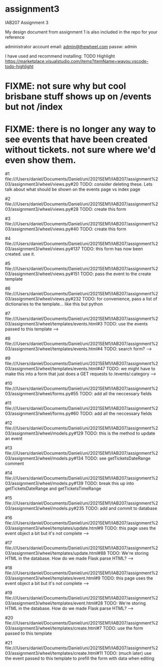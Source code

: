 # assignment3
IAB207 Assignment 3

My design document from assignment 1 is also included in the repo for your reference

administrator account
email: admin@thewheel.com 
passw: admin

I have used and recommend installing: TODO Highlight
https://marketplace.visualstudio.com/items?itemName=wayou.vscode-todo-highlight



# FIXME: not sure why but cool brisbane stuff shows up on /events but not /index
# FIXME: there is no longer any way to see events that have been created without tickets. not sure where we'd even show them. 




#1	file:///Users/daniel/Documents/Daniel/uni/2021SEM1/IAB207/assignment%203/assignment3/wheel/views.py#20
	TODO: consider deleting these. Lets talk about what should be shown on the events page vs index page

#2	file:///Users/daniel/Documents/Daniel/uni/2021SEM1/IAB207/assignment%203/assignment3/wheel/views.py#28
	TODO: create this form

#3	file:///Users/daniel/Documents/Daniel/uni/2021SEM1/IAB207/assignment%203/assignment3/wheel/views.py#40
	TODO: create this form

#4	file:///Users/daniel/Documents/Daniel/uni/2021SEM1/IAB207/assignment%203/assignment3/wheel/views.py#137
	TODO: this form has now been created. use it.

#5	file:///Users/daniel/Documents/Daniel/uni/2021SEM1/IAB207/assignment%203/assignment3/wheel/views.py#151
	TODO: pass the event to the create template

#6	file:///Users/daniel/Documents/Daniel/uni/2021SEM1/IAB207/assignment%203/assignment3/wheel/views.py#232
	TODO: for convenience, pass a list of dictionaries to the template... like this but python    

#7	file:///Users/daniel/Documents/Daniel/uni/2021SEM1/IAB207/assignment%203/assignment3/wheel/templates/events.html#3
	TODO: use the events passed to this template  -->

#8	file:///Users/daniel/Documents/Daniel/uni/2021SEM1/IAB207/assignment%203/assignment3/wheel/templates/events.html#4
	TODO: search form?  -->

#9	file:///Users/daniel/Documents/Daniel/uni/2021SEM1/IAB207/assignment%203/assignment3/wheel/templates/events.html#47
	TODO: we might have to make this into a form that just does a GET requests to /events/:category -->

#10	file:///Users/daniel/Documents/Daniel/uni/2021SEM1/IAB207/assignment%203/assignment3/wheel/forms.py#55
	TODO: add all the neccessary fields

#11	file:///Users/daniel/Documents/Daniel/uni/2021SEM1/IAB207/assignment%203/assignment3/wheel/forms.py#60
	TODO: add all the neccessary fields

#12	file:///Users/daniel/Documents/Daniel/uni/2021SEM1/IAB207/assignment%203/assignment3/wheel/models.py#129
	TODO: this is the method to update an event

#13	file:///Users/daniel/Documents/Daniel/uni/2021SEM1/IAB207/assignment%203/assignment3/wheel/models.py#134
	TODO: see getTicketsDateRange comment

#14	file:///Users/daniel/Documents/Daniel/uni/2021SEM1/IAB207/assignment%203/assignment3/wheel/models.py#139
	TODO: break this up into getTicketsDateRange and getTicketsTimeRange

#15	file:///Users/daniel/Documents/Daniel/uni/2021SEM1/IAB207/assignment%203/assignment3/wheel/models.py#235
	TODO: add and commit to database

#16	file:///Users/daniel/Documents/Daniel/uni/2021SEM1/IAB207/assignment%203/assignment3/wheel/templates/update.html#9
	TODO: this page uses the event object a bit but it's not complete -->

#17	file:///Users/daniel/Documents/Daniel/uni/2021SEM1/IAB207/assignment%203/assignment3/wheel/templates/update.html#88
	TODO: We're storing HTML in the database. How do we made Flask parse HTML? -->

#18	file:///Users/daniel/Documents/Daniel/uni/2021SEM1/IAB207/assignment%203/assignment3/wheel/templates/event.html#9
	TODO: this page uses the event object a bit but it's not complete -->

#19	file:///Users/daniel/Documents/Daniel/uni/2021SEM1/IAB207/assignment%203/assignment3/wheel/templates/event.html#28
	TODO: We're storing HTML in the database. How do we made Flask parse HTML? -->

#20	file:///Users/daniel/Documents/Daniel/uni/2021SEM1/IAB207/assignment%203/assignment3/wheel/templates/create.html#7
	TODO:   use the form passed to this template

#21	file:///Users/daniel/Documents/Daniel/uni/2021SEM1/IAB207/assignment%203/assignment3/wheel/templates/create.html#11
	TODO: (much later) use the event passed to this template to prefill the form with data when editing